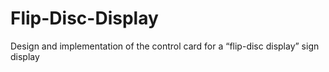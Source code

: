 # Flip-Disc-Display

Design and implementation of the control card for a “flip-disc display” sign display
